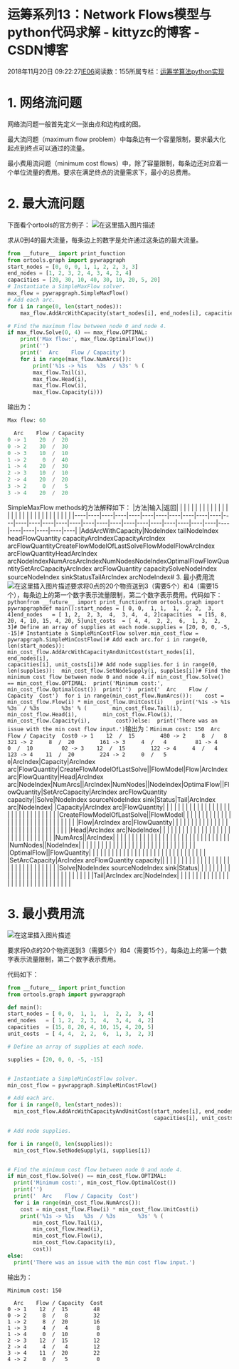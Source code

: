 # 运筹系列13：Network Flows模型与python代码求解 - kittyzc的博客 - CSDN博客
2018年11月20日 09:22:27[IE06](https://me.csdn.net/kittyzc)阅读数：155所属专栏：[运筹学算法python实现](https://blog.csdn.net/column/details/26511.html)
# 1. 网络流问题

网络流问题一般首先定义一张由点和边构成的图。

最大流问题（maximum flow problem）中每条边有一个容量限制，要求最大化起点到终点可以通过的流量。

最小费用流问题（minimum cost flows）中，除了容量限制，每条边还对应着一个单位流量的费用。要求在满足终点的流量需求下，最小的总费用。
# 2. 最大流问题

下面看个ortools的官方例子：
![在这里插入图片描述](https://img-blog.csdnimg.cn/2018111923112049.png?x-oss-process=image/watermark,type_ZmFuZ3poZW5naGVpdGk,shadow_10,text_aHR0cHM6Ly9ibG9nLmNzZG4ubmV0L2tpdHR5emM=,size_16,color_FFFFFF,t_70)

求从0到4的最大流量，每条边上的数字是允许通过这条边的最大流量。
```python
from __future__ import print_function
from ortools.graph import pywrapgraph
start_nodes = [0, 0, 0, 1, 1, 2, 2, 3, 3]
end_nodes = [1, 2, 3, 2, 4, 3, 4, 2, 4]
capacities = [20, 30, 10, 40, 30, 10, 20, 5, 20]
# Instantiate a SimpleMaxFlow solver.
max_flow = pywrapgraph.SimpleMaxFlow()
# Add each arc.
for i in range(0, len(start_nodes)):
    max_flow.AddArcWithCapacity(start_nodes[i], end_nodes[i], capacities[i])

# Find the maximum flow between node 0 and node 4.
if max_flow.Solve(0, 4) == max_flow.OPTIMAL:
    print('Max flow:', max_flow.OptimalFlow())
    print('')
    print('  Arc    Flow / Capacity')
    for i in range(max_flow.NumArcs()):
        print('%1s -> %1s   %3s  / %3s' % (
        max_flow.Tail(i),
        max_flow.Head(i),
        max_flow.Flow(i),
        max_flow.Capacity(i)))
```

输出为：

```python
Max flow: 60

  Arc    Flow / Capacity
0 -> 1    20  /  20
0 -> 2    30  /  30
0 -> 3    10  /  10
1 -> 2     0  /  40
1 -> 4    20  /  30
2 -> 3    10  /  10
2 -> 4    20  /  20
3 -> 2     0  /   5
3 -> 4    20  /  20
```

SimpleMaxFlow methods的方法解释如下：
|方法|输入|返回| | | | | | | | | | | | | | | | | | | | | | | | | | | | | | |
|----|----|----|----|----|----|----|----|----|----|----|----|----|----|----|----|----|----|----|----|----|----|----|----|----|----|----|----|----|----|----|----|----|
|AddArcWithCapacity|NodeIndex tailNodeIndex headFlowQuantity capacityArcIndexCapacityArcIndex arcFlowQuantityCreateFlowModelOfLastSolveFlowModelFlowArcIndex arcFlowQuantityHeadArcIndex arcNodeIndexNumArcsArcIndexNumNodesNodeIndexOptimalFlowFlowQuantitySetArcCapacityArcIndex arcFlowQuantity capacitySolveNodeIndex sourceNodeIndex sinkStatusTailArcIndex arcNodeIndex# 3. 最小费用流![在这里插入图片描述](https://img-blog.csdnimg.cn/20181120091531556.png?x-oss-process=image/watermark,type_ZmFuZ3poZW5naGVpdGk,shadow_10,text_aHR0cHM6Ly9ibG9nLmNzZG4ubmV0L2tpdHR5emM=,size_16,color_FFFFFF,t_70)要求将0点的20个物资送到3（需要5个）和4（需要15个），每条边上的第一个数字表示流量限制，第二个数字表示费用。代码如下：```pythonfrom __future__ import print_functionfrom ortools.graph import pywrapgraphdef main():start_nodes = [ 0, 0,  1, 1,  1,  2, 2,  3, 4]end_nodes   = [ 1, 2,  2, 3,  4,  3, 4,  4, 2]capacities  = [15, 8, 20, 4, 10, 15, 4, 20, 5]unit_costs  = [ 4, 4,  2, 2,  6,  1, 3,  2, 3]# Define an array of supplies at each node.supplies = [20, 0, 0, -5, -15]# Instantiate a SimpleMinCostFlow solver.min_cost_flow = pywrapgraph.SimpleMinCostFlow()# Add each arc.for i in range(0, len(start_nodes)):  min_cost_flow.AddArcWithCapacityAndUnitCost(start_nodes[i], end_nodes[i],                                              capacities[i], unit_costs[i])# Add node supplies.for i in range(0, len(supplies)):  min_cost_flow.SetNodeSupply(i, supplies[i])# Find the minimum cost flow between node 0 and node 4.if min_cost_flow.Solve() == min_cost_flow.OPTIMAL:  print('Minimum cost:', min_cost_flow.OptimalCost())  print('')  print('  Arc    Flow / Capacity  Cost')  for i in range(min_cost_flow.NumArcs()):    cost = min_cost_flow.Flow(i) * min_cost_flow.UnitCost(i)    print('%1s -> %1s   %3s  / %3s       %3s' % (        min_cost_flow.Tail(i),        min_cost_flow.Head(i),        min_cost_flow.Flow(i),        min_cost_flow.Capacity(i),        cost))else:  print('There was an issue with the min cost flow input.')```输出为：```Minimum cost: 150  Arc    Flow / Capacity  Cost0 -> 1    12  /  15        480 -> 2     8  /   8        321 -> 2     8  /  20        161 -> 3     4  /   4         81 -> 4     0  /  10         02 -> 3    12  /  15        122 -> 4     4  /   4        123 -> 4    11  /  20        224 -> 2     0  /   5         0```|ArcIndex|Capacity|ArcIndex arc|FlowQuantity|CreateFlowModelOfLastSolve||FlowModel|Flow|ArcIndex arc|FlowQuantity|Head|ArcIndex arc|NodeIndex|NumArcs||ArcIndex|NumNodes||NodeIndex|OptimalFlow||FlowQuantity|SetArcCapacity|ArcIndex arcFlowQuantity capacity||Solve|NodeIndex sourceNodeIndex sink|Status|Tail|ArcIndex arc|NodeIndex|
|Capacity|ArcIndex arc|FlowQuantity| | | | | | | | | | | | | | | | | | | | | | | | | | | | | | |
|CreateFlowModelOfLastSolve||FlowModel| | | | | | | | | | | | | | | | | | | | | | | | | | | | | | |
|Flow|ArcIndex arc|FlowQuantity| | | | | | | | | | | | | | | | | | | | | | | | | | | | | | |
|Head|ArcIndex arc|NodeIndex| | | | | | | | | | | | | | | | | | | | | | | | | | | | | | |
|NumArcs||ArcIndex| | | | | | | | | | | | | | | | | | | | | | | | | | | | | | |
|NumNodes||NodeIndex| | | | | | | | | | | | | | | | | | | | | | | | | | | | | | |
|OptimalFlow||FlowQuantity| | | | | | | | | | | | | | | | | | | | | | | | | | | | | | |
|SetArcCapacity|ArcIndex arcFlowQuantity capacity|| | | | | | | | | | | | | | | | | | | | | | | | | | | | | | |
|Solve|NodeIndex sourceNodeIndex sink|Status| | | | | | | | | | | | | | | | | | | | | | | | | | | | | | |
|Tail|ArcIndex arc|NodeIndex| | | | | | | | | | | | | | | | | | | | | | | | | | | | | | |

# 3. 最小费用流

![在这里插入图片描述](https://img-blog.csdnimg.cn/20181120091531556.png?x-oss-process=image/watermark,type_ZmFuZ3poZW5naGVpdGk,shadow_10,text_aHR0cHM6Ly9ibG9nLmNzZG4ubmV0L2tpdHR5emM=,size_16,color_FFFFFF,t_70)

要求将0点的20个物资送到3（需要5个）和4（需要15个），每条边上的第一个数字表示流量限制，第二个数字表示费用。

代码如下：
```python
from __future__ import print_function
from ortools.graph import pywrapgraph

def main():
start_nodes = [ 0, 0,  1, 1,  1,  2, 2,  3, 4]
end_nodes   = [ 1, 2,  2, 3,  4,  3, 4,  4, 2]
capacities  = [15, 8, 20, 4, 10, 15, 4, 20, 5]
unit_costs  = [ 4, 4,  2, 2,  6,  1, 3,  2, 3]

# Define an array of supplies at each node.

supplies = [20, 0, 0, -5, -15]


# Instantiate a SimpleMinCostFlow solver.
min_cost_flow = pywrapgraph.SimpleMinCostFlow()

# Add each arc.
for i in range(0, len(start_nodes)):
  min_cost_flow.AddArcWithCapacityAndUnitCost(start_nodes[i], end_nodes[i],
                                              capacities[i], unit_costs[i])

# Add node supplies.

for i in range(0, len(supplies)):
  min_cost_flow.SetNodeSupply(i, supplies[i])


# Find the minimum cost flow between node 0 and node 4.
if min_cost_flow.Solve() == min_cost_flow.OPTIMAL:
  print('Minimum cost:', min_cost_flow.OptimalCost())
  print('')
  print('  Arc    Flow / Capacity  Cost')
  for i in range(min_cost_flow.NumArcs()):
    cost = min_cost_flow.Flow(i) * min_cost_flow.UnitCost(i)
    print('%1s -> %1s   %3s  / %3s       %3s' % (
        min_cost_flow.Tail(i),
        min_cost_flow.Head(i),
        min_cost_flow.Flow(i),
        min_cost_flow.Capacity(i),
        cost))
else:
  print('There was an issue with the min cost flow input.')
```

输出为：

```
Minimum cost: 150

  Arc    Flow / Capacity  Cost
0 -> 1    12  /  15        48
0 -> 2     8  /   8        32
1 -> 2     8  /  20        16
1 -> 3     4  /   4         8
1 -> 4     0  /  10         0
2 -> 3    12  /  15        12
2 -> 4     4  /   4        12
3 -> 4    11  /  20        22
4 -> 2     0  /   5         0
```



